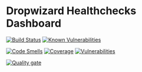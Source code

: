 # Dropwizard Healthchecks Dashboard

[![Build Status](https://travis-ci.org/jensim/dropwizard-healthchecks-dashboard.svg?branch=master)](https://travis-ci.org/jensim/dropwizard-healthchecks-dashboard)
[![Known Vulnerabilities](https://snyk.io/test/github/jensim/dropwizard-healthchecks-dashboard/badge.svg?targetFile=build.gradle)](https://snyk.io/test/github/jensim/dropwizard-healthchecks-dashboard?targetFile=build.gradle)

[![Code Smells](https://sonarcloud.io/api/project_badges/measure?project=dropwizard-healthchecks-dashboard%3Adropwizard-healthchecks-dashboard&metric=code_smells)](https://sonarcloud.io/dashboard?id=dropwizard-healthchecks-dashboard%3Adropwizard-healthchecks-dashboard)
[![Coverage](https://sonarcloud.io/api/project_badges/measure?project=dropwizard-healthchecks-dashboard%3Adropwizard-healthchecks-dashboard&metric=coverage)](https://sonarcloud.io/dashboard?id=dropwizard-healthchecks-dashboard%3Adropwizard-healthchecks-dashboard)
[![Vulnerabilities](https://sonarcloud.io/api/project_badges/measure?project=dropwizard-healthchecks-dashboard%3Adropwizard-healthchecks-dashboard&metric=vulnerabilities)](https://sonarcloud.io/dashboard?id=dropwizard-healthchecks-dashboard%3Adropwizard-healthchecks-dashboard)

[![Quality gate](https://sonarcloud.io/api/project_badges/quality_gate?project=dropwizard-healthchecks-dashboard%3Adropwizard-healthchecks-dashboard)](https://sonarcloud.io/dashboard?id=dropwizard-healthchecks-dashboard%3Adropwizard-healthchecks-dashboard)
